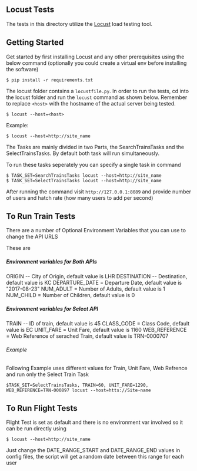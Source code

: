 Locust Tests
---------------

The tests in this directory utilize the [Locust](http://docs.locust.io/en/latest/) load testing tool.

Getting Started
---------------
Get started by first installing Locust and any other prerequisites using the below command (optionally you could 
create a virtual env before installing the software)  

    $ pip install -r requirements.txt

The locust folder contains a `locustfile.py`. In order to run the tests, cd into the locust folder and run the 
`locust` command as shown below. Remember to replace `<host>` with the hostname of the actual server being tested.

    $ locust --host=<host>
Example:  
 
    $ locust --host=http://site_name
    
The Tasks are mainly divided in two Parts, the SearchTrainsTasks and the SelectTrainsTasks. By default both task will run simultaneously.

To run these tasks seperately you can specify a single task in command

    $ TASK_SET=SearchTrainsTasks locust --host=http://site_name
    $ TASK_SET=SelectTrainsTasks locust --host=http://site_name
    
After running the command visit `http://127.0.0.1:8089` and provide number of users and hatch rate (how many 
users to add per second)


To Run Train Tests
-------------------


There are a number of Optional Environment Variables that you can use to change the API URLS

These are 

##### Environment variables for Both APIs
ORIGIN -- City of Origin, default value is LHR
DESTINATION -- Destination, default value is KC
DEPARTURE_DATE = Departure Date, default value is "2017-08-23"
NUM_ADULT = Number of Adults, default value is 1
NUM_CHILD = Number of Children, default value is 0

##### Environment variables for Select API
TRAIN -- ID of train, default value is 45
CLASS_CODE = Class Code, default value is EC
UNIT_FARE = Unit Fare, default value is 1160
WEB_REFERENCE = Web Reference of serached Train, default value is TRN-0000707

###### Example

Following Example uses different values for Train, Unit Fare, Web Refrence and run only the Select Train Task

    $TASK_SET=SelectTrainsTasks, TRAIN=60, UNIT_FARE=1290, WEB_REFERENCE=TRN-000897 locust --host=htts://Site-name
    
    
    
To Run Flight Tests
-------------------

Flight Test is set as default and there is no environment var involved so it can be run directly using

    $ locust --host=http://site_name

Just change the DATE_RANGE_START and DATE_RANGE_END values in config files, the script will get a random
date between this range for each user


